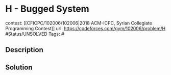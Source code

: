 # H - Bugged System

contest: [[CFICPC/102006/102006|2018 ACM-ICPC, Syrian Collegiate Programming Contest]]
url: https://codeforces.com/gym/102006/problem/H
#Status/UNSOLVED
Tags: #

## Description

## Solution

